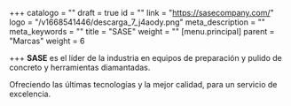 +++
catalogo = ""
draft = true
id = ""
link = "https://sasecompany.com/"
logo = "/v1668541446/descarga_7_j4aody.png"
meta_description = ""
meta_keywords = ""
title = "SASE"
weight = ""
[menu.principal]
parent = "Marcas"
weight = 6

+++
**SASE** es el líder de la industria en equipos de preparación y pulido de concreto y herramientas diamantadas.

Ofreciendo las últimas tecnologías y la mejor calidad, para un servicio de excelencia.